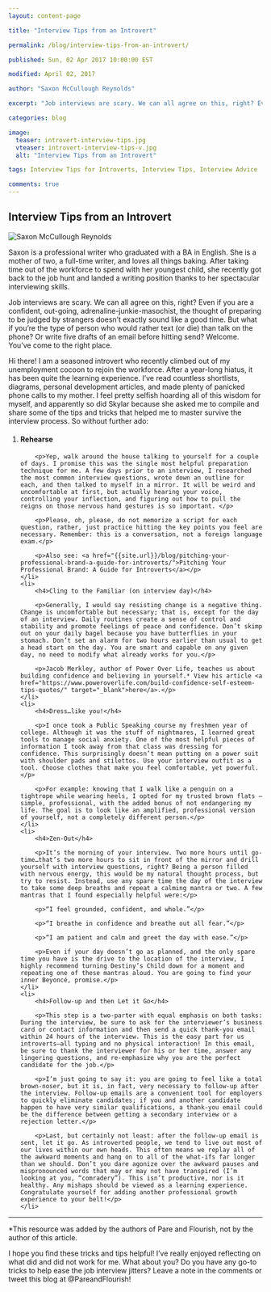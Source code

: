 ```yaml
---
layout: content-page

title: "Interview Tips from an Introvert"

permalink: /blog/interview-tips-from-an-introvert/

published: Sun, 02 Apr 2017 10:00:00 EST

modified: April 02, 2017

author: "Saxon McCullough Reynolds"

excerpt: "Job interviews are scary. We can all agree on this, right? Even if you are a confident, out-going, adrenaline-junkie-masochist, the thought of preparing to be judged by strangers doesn’t exactly sound like a good time. But what if you’re the type of person who would rather text (or die) than talk on the phone? Or write five drafts of an email before hitting send? Welcome. You’ve come to the right place."

categories: blog

image:
  teaser: introvert-interview-tips.jpg
  vteaser: introvert-interview-tips-v.jpg
  alt: "Interview Tips from an Introvert"

tags: Interview Tips for Introverts, Interview Tips, Interview Advice

comments: true
---
```


## Interview Tips from an Introvert

<div class="row">
  <div class="col-md-6 col-sm-7">
    <img src="{{site.url}}/images/posts/introvert-interview-tips/saxon.jpeg" class="img-responsive img-fluid" alt="Saxon McCullough Reynolds" title="Saxon McCullough Reynolds" data-pin-nopin="true">
  </div>
  <div class="col-md-6 col-sm-5">
    <p>Saxon is a professional writer who graduated with a BA in English. She is a mother of two, a full-time writer, and loves all things baking. After taking time out of the workforce to spend with her youngest child, she recently got back to the job hunt and landed a writing position thanks to her spectacular interviewing skills.</p>
  </div>
</div> 

Job interviews are scary. We can all agree on this, right? Even if you are a confident, out-going, adrenaline-junkie-masochist, the thought of preparing to be judged by strangers doesn’t exactly sound like a good time. But what if you’re the type of person who would rather text (or die) than talk on the phone? Or write five drafts of an email before hitting send? Welcome. You’ve come to the right place. 

Hi there! I am a seasoned introvert who recently climbed out of my unemployment cocoon to rejoin the workforce. After a year-long hiatus, it has been quite the learning experience. I’ve read countless shortlists, diagrams, personal development articles, and made plenty of panicked phone calls to my mother. I feel pretty selfish hoarding all of this wisdom for myself, and apparently so did Skylar because she asked me to compile and share some of the tips and tricks that helped me to master survive the interview process. So without further ado:

<ol>
	<li>
		<h4>Rehearse</h4>

		<p>Yep, walk around the house talking to yourself for a couple of days. I promise this was the single most helpful preparation technique for me. A few days prior to an interview, I researched the most common interview questions, wrote down an outline for each, and then talked to myself in a mirror. It will be weird and uncomfortable at first, but actually hearing your voice, controlling your inflection, and figuring out how to pull the reigns on those nervous hand gestures is so important. </p>

		<p>Please, oh, please, do not memorize a script for each question, rather, just practice hitting the key points you feel are necessary. Remember: this is a conversation, not a foreign language exam.</p>

		<p>Also see: <a href="{{site.url}}/blog/pitching-your-professional-brand-a-guide-for-introverts/">Pitching Your Professional Brand: A Guide for Introverts</a></p>
	</li>
	<li>
		<h4>Cling to the Familiar (on interview day)</h4>

		<p>Generally, I would say resisting change is a negative thing. Change is uncomfortable but necessary; that is, except for the day of an interview. Daily routines create a sense of control and stability and promote feelings of peace and confidence. Don’t skimp out on your daily bagel because you have butterflies in your stomach. Don’t set an alarm for two hours earlier than usual to get a head start on the day. You are smart and capable on any given day, no need to modify what already works for you.</p>
		
		<p>Jacob Merkley, author of Power Over Life, teaches us about building confidence and believing in yourself.* View his article <a href="https://www.poweroverlife.com/build-confidence-self-esteem-tips-quotes/" target="_blank">here</a>.</p>
	</li>
	<li>
		<h4>Dress…like you!</h4>

		<p>I once took a Public Speaking course my freshmen year of college. Although it was the stuff of nightmares, I learned great tools to manage social anxiety. One of the most helpful pieces of information I took away from that class was dressing for confidence. This surprisingly doesn’t mean putting on a power suit with shoulder pads and stilettos. Use your interview outfit as a tool. Choose clothes that make you feel comfortable, yet powerful.</p>

		<p>For example: knowing that I walk like a penguin on a tightrope while wearing heels, I opted for my trusted brown flats –simple, professional, with the added bonus of not endangering my life. The goal is to look like an amplified, professional version of yourself, not a completely different person.</p>
	</li>
	<li>
		<h4>Zen-Out</h4>

		<p>It’s the morning of your interview. Two more hours until go-time…that’s two more hours to sit in front of the mirror and drill yourself with interview questions, right? Being a person filled with nervous energy, this would be my natural thought process, but try to resist. Instead, use any spare time the day of the interview to take some deep breaths and repeat a calming mantra or two. A few mantras that I found especially helpful were:</p>

		<p>“I feel grounded, confident, and whole.”</p>

		<p>“I breathe in confidence and breathe out all fear.”</p>

		<p>“I am patient and calm and greet the day with ease.”</p>

		<p>Even if your day doesn’t go as planned, and the only spare time you have is the drive to the location of the interview, I highly recommend turning Destiny’s Child down for a moment and repeating one of these mantras aloud. You are going to find your inner Beyoncé, promise.</p>
	</li>
	<li>
		<h4>Follow-up and then Let it Go</h4>

		<p>This step is a two-parter with equal emphasis on both tasks: During the interview, be sure to ask for the interviewer’s business card or contact information and then send a quick thank-you email within 24 hours of the interview. This is the easy part for us introverts—all typing and no physical interaction! In this email, be sure to thank the interviewer for his or her time, answer any lingering questions, and re-emphasize why you are the perfect candidate for the job.</p>

		<p>I’m just going to say it: you are going to feel like a total brown-noser, but it is, in fact, very necessary to follow-up after the interview. Follow-up emails are a convenient tool for employers to quickly eliminate candidates; if you and another candidate happen to have very similar qualifications, a thank-you email could be the difference between getting a secondary interview or a rejection letter.</p>

		<p>Last, but certainly not least: after the follow-up email is sent, let it go. As introverted people, we tend to live out most of our lives within our own heads. This often means we replay all of the awkward moments and hang on to all of the what-ifs far longer than we should. Don’t you dare agonize over the awkward pauses and mispronounced words that may or may not have transpired (I’m looking at you, “comradery”). This isn’t productive, nor is it healthy. Any mishaps should be viewed as a learning experience. Congratulate yourself for adding another professional growth experience to your belt!</p>
	</li>
</ol>

<hr class="secondary">

*This resource was added by the authors of Pare and Flourish, not by the author of this article.

I hope you find these tricks and tips helpful! I’ve really enjoyed reflecting on what did and did not work for me. What about you? Do you have any go-to tricks to help ease the job interview jitters? Leave a note in the comments or tweet this blog at @PareandFlourish! 